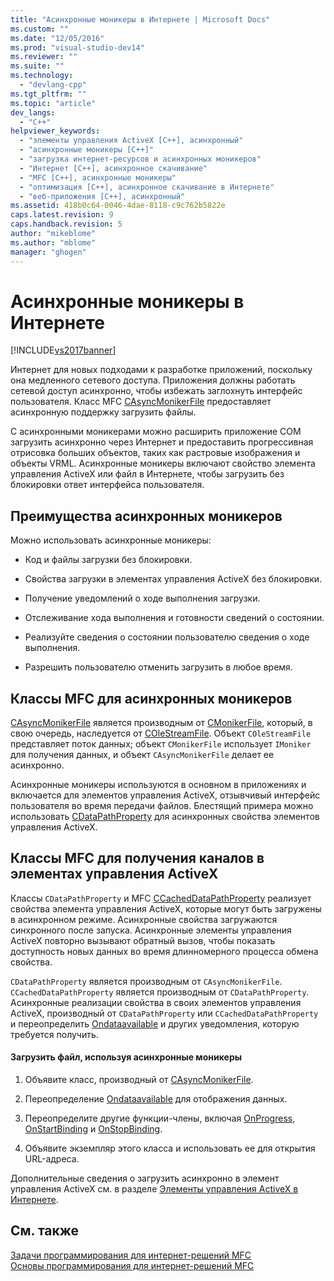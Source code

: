 ```yaml
---
title: "Асинхронные моникеры в Интернете | Microsoft Docs"
ms.custom: ""
ms.date: "12/05/2016"
ms.prod: "visual-studio-dev14"
ms.reviewer: ""
ms.suite: ""
ms.technology: 
  - "devlang-cpp"
ms.tgt_pltfrm: ""
ms.topic: "article"
dev_langs: 
  - "C++"
helpviewer_keywords: 
  - "элементы управления ActiveX [C++], асинхронный"
  - "асинхронные моникеры [C++]"
  - "загрузка интернет-ресурсов и асинхронных моникеров"
  - "Интернет [C++], асинхронное скачивание"
  - "MFC [C++], асинхронные моникеры"
  - "оптимизация [C++], асинхронное скачивание в Интернете"
  - "веб-приложения [C++], асинхронный"
ms.assetid: 418b0c64-0046-4dae-8118-c9c762b5822e
caps.latest.revision: 9
caps.handback.revision: 5
author: "mikeblome"
ms.author: "mblome"
manager: "ghogen"
---
```

# Асинхронные моникеры в Интернете
[!INCLUDE[vs2017banner](../assembler/inline/includes/vs2017banner.md)]

Интернет для новых подходами к разработке приложений, поскольку она медленного сетевого доступа.  Приложения должны работать сетевой доступ асинхронно, чтобы избежать заглохнуть интерфейс пользователя.  Класс MFC [CAsyncMonikerFile](../mfc/reference/casyncmonikerfile-class.md) предоставляет асинхронную поддержку загрузить файлы.  
  
 С асинхронными моникерами можно расширить приложение COM загрузить асинхронно через Интернет и предоставить прогрессивная отрисовка больших объектов, таких как растровые изображения и объекты VRML.  Асинхронные моникеры включают свойство элемента управления ActiveX или файл в Интернете, чтобы загрузить без блокировки ответ интерфейса пользователя.  
  
## Преимущества асинхронных моникеров  
 Можно использовать асинхронные моникеры:  
  
-   Код и файлы загрузки без блокировки.  
  
-   Свойства загрузки в элементах управления ActiveX без блокировки.  
  
-   Получение уведомлений о ходе выполнения загрузки.  
  
-   Отслеживание хода выполнения и готовности сведений о состоянии.  
  
-   Реализуйте сведения о состоянии пользователю сведения о ходе выполнения.  
  
-   Разрешить пользователю отменить загрузить в любое время.  
  
## Классы MFC для асинхронных моникеров  
 [CAsyncMonikerFile](../mfc/reference/casyncmonikerfile-class.md) является производным от [CMonikerFile](../Topic/CMonikerFile%20Class.md), который, в свою очередь, наследуется от [COleStreamFile](../Topic/COleStreamFile%20Class.md).  Объект `COleStreamFile` представляет поток данных; объект `CMonikerFile` использует `IMoniker` для получения данных, и объект `CAsyncMonikerFile` делает ее асинхронно.  
  
 Асинхронные моникеры используются в основном в приложениях и включается для элементов управления ActiveX, отзывчивый интерфейс пользователя во время передачи файлов.  Блестящий примера можно использовать [CDataPathProperty](../mfc/reference/cdatapathproperty-class.md) для асинхронных свойства элементов управления ActiveX.  
  
## Классы MFC для получения каналов в элементах управления ActiveX  
 Классы `CDataPathProperty` и MFC [CCachedDataPathProperty](../mfc/reference/ccacheddatapathproperty-class.md) реализует свойства элемента управления ActiveX, которые могут быть загружены в асинхронном режиме.  Асинхронные свойства загружаются синхронного после запуска.  Асинхронные элементы управления ActiveX повторно вызывают обратный вызов, чтобы показать доступность новых данных во время длинномерного процесса обмена свойства.  
  
 `CDataPathProperty` является производным от `CAsyncMonikerFile`.  `CCachedDataPathProperty` является производным от `CDataPathProperty`.  Асинхронные реализации свойства в своих элементов управления ActiveX, производный от `CDataPathProperty` или `CCachedDataPathProperty` и переопределить [Ondataavailable](../Topic/CAsyncMonikerFile::OnDataAvailable.md) и других уведомления, которую требуется получить.  
  
#### Загрузить файл, используя асинхронные моникеры  
  
1.  Объявите класс, производный от [CAsyncMonikerFile](../mfc/reference/casyncmonikerfile-class.md).  
  
2.  Переопределение [Ondataavailable](../Topic/CAsyncMonikerFile::OnDataAvailable.md) для отображения данных.  
  
3.  Переопределите другие функции\-члены, включая [OnProgress](../Topic/CAsyncMonikerFile::OnProgress.md), [OnStartBinding](../Topic/CAsyncMonikerFile::OnStartBinding.md) и [OnStopBinding](../Topic/CAsyncMonikerFile::OnStopBinding.md).  
  
4.  Объявите экземпляр этого класса и использовать ее для открытия URL\-адреса.  
  
 Дополнительные сведения о загрузить асинхронно в элемент управления ActiveX см. в разделе [Элементы управления ActiveX в Интернете](../mfc/activex-controls-on-the-internet.md).  
  
## См. также  
 [Задачи программирования для интернет\-решений MFC](../mfc/mfc-internet-programming-tasks.md)   
 [Основы программирования для интернет\-решений MFC](../mfc/mfc-internet-programming-basics.md)